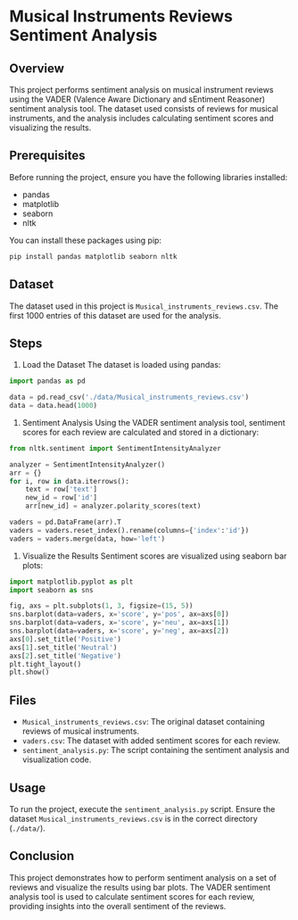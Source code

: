 # Musical Instruments Reviews Sentiment Analysis

## Overview

This project performs sentiment analysis on musical instrument reviews using the VADER (Valence Aware Dictionary and sEntiment Reasoner) sentiment analysis tool. The dataset used consists of reviews for musical instruments, and the analysis includes calculating sentiment scores and visualizing the results.

## Prerequisites

Before running the project, ensure you have the following libraries installed:

- pandas
- matplotlib
- seaborn
- nltk

You can install these packages using pip:

```bash
pip install pandas matplotlib seaborn nltk
```

## Dataset

The dataset used in this project is `Musical_instruments_reviews.csv`. The first 1000 entries of this dataset are used for the analysis.

## Steps

1. Load the Dataset
   The dataset is loaded using pandas:

```python
import pandas as pd

data = pd.read_csv('./data/Musical_instruments_reviews.csv')
data = data.head(1000)
```

1. Sentiment Analysis
   Using the VADER sentiment analysis tool, sentiment scores for each review are calculated and stored in a dictionary:

```python
from nltk.sentiment import SentimentIntensityAnalyzer

analyzer = SentimentIntensityAnalyzer()
arr = {}
for i, row in data.iterrows():
    text = row['text']
    new_id = row['id']
    arr[new_id] = analyzer.polarity_scores(text)

vaders = pd.DataFrame(arr).T
vaders = vaders.reset_index().rename(columns={'index':'id'})
vaders = vaders.merge(data, how='left')
```

1. Visualize the Results
   Sentiment scores are visualized using seaborn bar plots:

```python
import matplotlib.pyplot as plt
import seaborn as sns

fig, axs = plt.subplots(1, 3, figsize=(15, 5))
sns.barplot(data=vaders, x='score', y='pos', ax=axs[0])
sns.barplot(data=vaders, x='score', y='neu', ax=axs[1])
sns.barplot(data=vaders, x='score', y='neg', ax=axs[2])
axs[0].set_title('Positive')
axs[1].set_title('Neutral')
axs[2].set_title('Negative')
plt.tight_layout()
plt.show()
```

## Files

- `Musical_instruments_reviews.csv`: The original dataset containing reviews of musical instruments.
- `vaders.csv`: The dataset with added sentiment scores for each review.
- `sentiment_analysis.py`: The script containing the sentiment analysis and visualization code.

## Usage

To run the project, execute the `sentiment_analysis.py` script. Ensure the dataset `Musical_instruments_reviews.csv` is in the correct directory (`./data/`).

## Conclusion

This project demonstrates how to perform sentiment analysis on a set of reviews and visualize the results using bar plots. The VADER sentiment analysis tool is used to calculate sentiment scores for each review, providing insights into the overall sentiment of the reviews.
